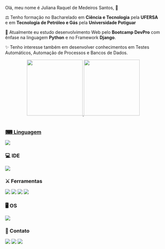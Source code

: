 



Olá, meu nome é Juliana Raquel de Medeiros Santos, 👋

⚖ Tenho formação no Bacharelado em **Ciência e Tecnologia** pela **UFERSA** e em **Tecnologia de Petróleo e Gás** pela **Universidade Potiguar**

🧧 Atualmente eu estudo desenvolvimento Web pelo **Bootcamp DevPro** com ênfase na linguagem **Python** e no Framework **Django**.

✨ Tenho interesse também em desenvolver conhecimentos em Testes Automáticos, Automação de Processos e Bancos de Dados.


<div align="center">
  <a href="https://github.com/JulianaRaquel">
  <img height="180em" src="https://github-readme-stats.vercel.app/api?username=JulianaRaquel&show_icons=true&theme=blue-green&include_all_commits=true&count_private=true"/>
  <img height="180em" src="https://github-readme-stats.vercel.app/api/top-langs/?username=JulianaRaquel&layout=compact&langs_count=7&theme=blue-green"/>
</div>
<div style="display: inline_block"><br>
  
  
  
  
  
  

### **⌨ Linguagem**

<img src="https://img.shields.io/badge/Python-14354C?style=for-the-badge&logo=python&logoColor=white"></a>

### **💻 IDE**

<img src="https://img.shields.io/badge/PyCharm-000000.svg?&style=for-the-badge&logo=PyCharm&logoColor=white"></a>

### **⚔ Ferramentas**

<img src="https://img.shields.io/badge/Django-092E20?style=for-the-badge&logo=django&logoColor=white"></a>
<img src="https://img.shields.io/badge/GIT-E44C30?style=for-the-badge&logo=git&logoColor=white"></a> 
<a href="https://github.com/JulianaRaquel" target="_blank"><img src="https://img.shields.io/badge/GitHub-100000?style=for-the-badge&logo=github&logoColor=white"></a> 
<img src="https://img.shields.io/badge/GitHub_Actions-2088FF?style=for-the-badge&logo=github-actions&logoColor=white"></a>

### **🖥 OS**

<img src="https://img.shields.io/badge/Windows-0078D6?style=for-the-badge&logo=windows&logoColor=white"></a>

### **📱 Contato**

<a href = "mailto:julianamedeiros_228@hotmail.com"><img src="https://img.shields.io/badge/Microsoft_Outlook-0078D4?style=for-the-badge&logo=microsoft-outlook&logoColor=white"></a>
<a href = "https://t.me/JulianaRMedeiros"><img src="https://img.shields.io/badge/Telegram-2CA5E0?style=for-the-badge&logo=telegram&logoColor=white"></a>
  <a href="https://www.linkedin.com/in/juliana-medeiros228/" target="_blank"><img src="https://img.shields.io/badge/-LinkedIn-%230077B5?style=for-the-badge&logo=linkedin&logoColor=white" target="_blank"></a>  
